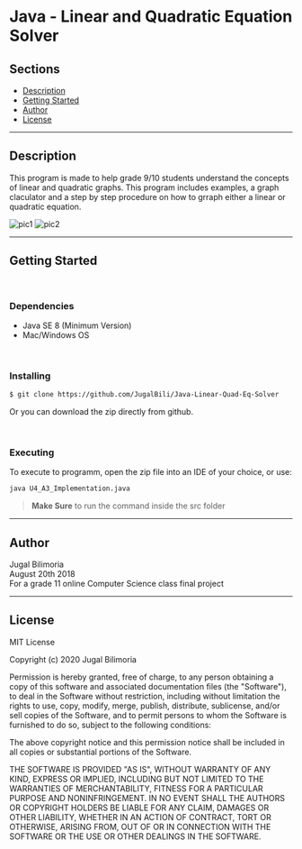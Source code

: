 # Java - Linear and Quadratic Equation Solver

## Sections 
- [Description](#description)
- [Getting Started](#getting-started)
- [Author](#author)
- [License](#license)

---
## Description
This program is made to help grade 9/10 students
understand the concepts of linear and quadratic graphs. 
This program includes examples, a graph claculator and 
a step by step procedure on how to grraph either a linear
or quadratic equation. 

![pic1](https://i.ibb.co/0t8Xcq7/image.png)
![pic2](https://i.ibb.co/dKPDjTF/image.png)

---
## Getting Started
<br />

### Dependencies
- Java SE 8 (Minimum Version)
- Mac/Windows OS

<br />

### Installing 
```bash
$ git clone https://github.com/JugalBili/Java-Linear-Quad-Eq-Solver
```
Or you can download the zip directly from github. 

<br />

### Executing
To execute to programm, open the zip file into an IDE of your choice, or use: 
```bash
java U4_A3_Implementation.java
```
> **Make Sure** to run the command inside the src folder 

---
## Author 
Jugal Bilimoria
<br />August 20th 2018
<br />For a grade 11 online Computer Science class final project 

---
## License 


MIT License

Copyright (c) 2020 Jugal Bilimoria

Permission is hereby granted, free of charge, to any person obtaining a copy
of this software and associated documentation files (the "Software"), to deal
in the Software without restriction, including without limitation the rights
to use, copy, modify, merge, publish, distribute, sublicense, and/or sell
copies of the Software, and to permit persons to whom the Software is
furnished to do so, subject to the following conditions:

The above copyright notice and this permission notice shall be included in all
copies or substantial portions of the Software.

THE SOFTWARE IS PROVIDED "AS IS", WITHOUT WARRANTY OF ANY KIND, EXPRESS OR
IMPLIED, INCLUDING BUT NOT LIMITED TO THE WARRANTIES OF MERCHANTABILITY,
FITNESS FOR A PARTICULAR PURPOSE AND NONINFRINGEMENT. IN NO EVENT SHALL THE
AUTHORS OR COPYRIGHT HOLDERS BE LIABLE FOR ANY CLAIM, DAMAGES OR OTHER
LIABILITY, WHETHER IN AN ACTION OF CONTRACT, TORT OR OTHERWISE, ARISING FROM,
OUT OF OR IN CONNECTION WITH THE SOFTWARE OR THE USE OR OTHER DEALINGS IN THE
SOFTWARE.
